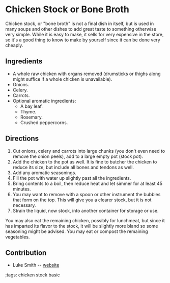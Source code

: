 # Chicken Stock or Bone Broth

Chicken stock, or "bone broth" is not a final dish in itself, but is used in
many soups and other dishes to add great taste to something otherwise very
simple.  While it is easy to make, it sells for very expensive in the store, so
it's a good thing to know to make by yourself since it can be done very cheaply.

## Ingredients

- A whole raw chicken with organs removed (drumsticks or thighs along might
  suffice if a whole chicken is unavailable).
- Onions.
- Celery.
- Carrots.
- Optional aromatic ingredients:
	- A bay leaf.
	- Thyme.
	- Rosemary.
	- Crushed peppercorns.

## Directions

1. Cut onions, celery and carrots into large chunks (you don't even need to
   remove the onion peels), add to a large empty pot (stock pot).
2. Add the chicken to the pot as well. It is fine to butcher the chicken to
   reduce its size, but include all bones and tendons as well.
3. Add any aromatic seasonings.
4. Fill the pot with water up slightly past all the ingredients.
5. Bring contents to a boil, then reduce heat and let simmer for at least 45
   minutes.
6. You may want to remove with a spoon or other instrument the bubbles that form
   on the top. This will give you a clearer stock, but it is not necessary.
7. Strain the liquid, now stock, into another container for storage or use.

You may also eat the remaining chicken, possibly for lunchmeat, but since it has
imparted its flavor to the stock, it will be slightly more bland so some
seasoning might be advised.  You may eat or compost the remaining vegetables.

## Contribution

- Luke Smith -- [website](https://lukesmith.xyz)

;tags: chicken stock basic
